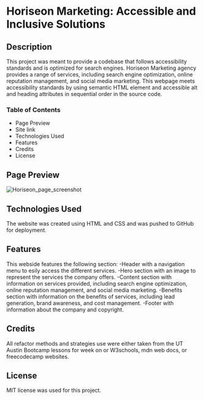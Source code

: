 # Horiseon Marketing: Accessible and Inclusive Solutions

## Description
This project was meant to provide a codebase that follows accessibility standards and is optimized for search engines.  Horiseon Marketing agency provides a range of services, including search engine optimization, online reputation management, and social media marketing.  This webpage meets accessibility standards by using semantic HTML element and accessible alt and heading attributes in sequential order in the source code. 

### Table of Contents
 
 - Page Preview
 - Site link
 - Technologies Used
 - Features
 - Credits
 - License

## Page Preview
![Horiseon_page_screenshot](./assets/images/Horiseon%20page.png)  


 ## Technologies Used

 The website was created using HTML and CSS and was pushed to GitHub for deployment.

 ## Features

 This webside features the following section:
    -Header with a navigation menu to esily access the different services.
    -Hero section with an image to represent the services the company offers.
    -Content section with information on services provided, including search engine optimization, onilne reputation management, and social media marketing.
    -Benefits section with information on the benefits of services, including lead generation, brand awareness, and cost management.
    -Footer with information about the company and copyright.

 ## Credits

 All refactor methods and strategies use were either taken from the UT Austin Bootcamp lessons for week on or W3schools, mdn web docs, or freecodecamp websites.

 ## License

 MIT license was used for this project.

 



